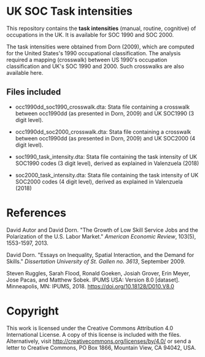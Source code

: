 # UK SOC Task intensities

This repository contains the **task intensities** (manual, routine, cognitive) of occupations in the UK. It is available for SOC 1990 and SOC 2000. 

The task intensities were obtained from Dorn (2009), which are computed for the United States's 1990 occupational classification. The analysis required a mapping (crosswalk) between US 1990's occupation classification and UK's SOC 1990 and 2000. Such crosswalks are also available here.

## Files included

- occ1990dd_soc1990_crosswalk.dta: Stata file containing a crosswalk between occ1990dd (as presented in Dorn, 2009) and UK SOC1990 (3 digit level).

- occ1990dd_soc2000_crosswalk.dta: Stata file containing a crosswalk between occ1990dd (as presented in Dorn, 2009) and UK SOC2000 (4 digit level).	

- soc1990_task_intensity.dta: Stata file containing the task intensity of UK SOC1990 codes (3 digit level), derived as explained in Valenzuela (2018) 

- soc2000_task_intensity.dta: Stata file containing the task intensity of UK SOC2000 codes (4 digit level), derived as explained in Valenzuela (2018)

# References

David Autor and David Dorn. "The Growth of Low Skill Service Jobs and the Polarization of the U.S. Labor Market." *American Economic Review*, 103(5), 1553-1597, 2013.

David Dorn. "Essays on Inequality, Spatial Interaction, and the Demand for Skills." *Dissertation University of St. Gallen no. 3613*, September 2009.

Steven Ruggles, Sarah Flood, Ronald Goeken, Josiah Grover, Erin Meyer, Jose Pacas, and Matthew Sobek. IPUMS USA: Version 8.0 [dataset]. Minneapolis, MN: IPUMS, 2018. https://doi.org/10.18128/D010.V8.0

# Copyright 

This work is licensed under the Creative Commons Attribution 4.0 International License. A copy of this license is included with the files. Alternatively, visit http://creativecommons.org/licenses/by/4.0/ or send a letter to Creative Commons, PO Box 1866, Mountain View, CA 94042, USA.
